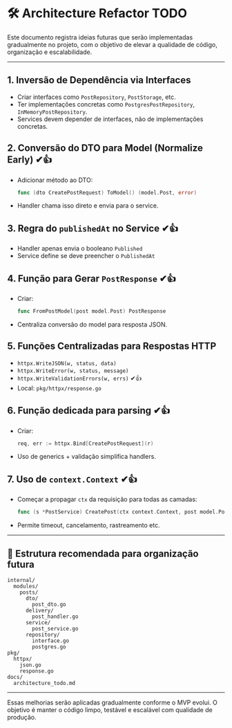 # 🛠️ Architecture Refactor TODO

Este documento registra ideias futuras que serão implementadas gradualmente no projeto, com o objetivo de elevar a qualidade de código, organização e escalabilidade.

---

## 1. Inversão de Dependência via Interfaces

* Criar interfaces como `PostRepository`, `PostStorage`, etc.
* Ter implementações concretas como `PostgresPostRepository`, `InMemoryPostRepository`.
* Services devem depender de interfaces, não de implementações concretas.

## 2. Conversão do DTO para Model (Normalize Early) ✔👍

* Adicionar método ao DTO:

  ```go
  func (dto CreatePostRequest) ToModel() (model.Post, error)
  ```
* Handler chama isso direto e envia para o service.

## 3. Regra do `publishedAt` no Service ✔👍

* Handler apenas envia o booleano `Published`
* Service define se deve preencher o `PublishedAt`

## 4. Função para Gerar `PostResponse` ✔👍

* Criar:

  ```go
  func FromPostModel(post model.Post) PostResponse 
  ```
* Centraliza conversão do model para resposta JSON.

## 5. Funções Centralizadas para Respostas HTTP

* `httpx.WriteJSON(w, status, data)`
* `httpx.WriteError(w, status, message)`
* `httpx.WriteValidationErrors(w, errs)` ✔👍
* Local: `pkg/httpx/response.go`

## 6. Função dedicada para parsing ✔👍

* Criar:

  ```go
  req, err := httpx.Bind[CreatePostRequest](r)
  ```
* Uso de generics + validação simplifica handlers.

## 7. Uso de `context.Context` ✔👍

* Começar a propagar `ctx` da requisição para todas as camadas:

  ```go
  func (s *PostService) CreatePost(ctx context.Context, post model.Post) (*model.Post, error)
  ```
* Permite timeout, cancelamento, rastreamento etc.

---

## 📁 Estrutura recomendada para organização futura

```
internal/
  modules/
    posts/
      dto/
        post_dto.go
      delivery/
        post_handler.go
      service/
        post_service.go
      repository/
        interface.go
        postgres.go
pkg/
  httpx/
    json.go
    response.go
docs/
  architecture_todo.md
```

---

Essas melhorias serão aplicadas gradualmente conforme o MVP evolui. O objetivo é manter o código limpo, testável e escalável com qualidade de produção.
